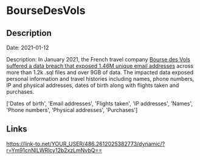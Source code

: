 # BourseDesVols

## Description

Date: 2021-01-12

Description:
In January 2021, the French travel company <a href="https://www.riskbasedsecurity.com/2021/02/19/dark-web-roundup-january-2021/" target="_blank" rel="noopener">Bourse des Vols suffered a data breach that exposed 1.46M unique email addresses</a> across more than 1.2k .sql files and over 9GB of data. The impacted data exposed personal information and travel histories including names, phone numbers, IP and physical addresses, dates of birth along with flights taken and purchases.


['Dates of birth', 'Email addresses', 'Flights taken', 'IP addresses', 'Names', 'Phone numbers', 'Physical addresses', 'Purchases']

## Links

https://link-to.net/YOUR_USER/486.2612025382773/dynamic/?r=Ym91cnNlLWRlcy12b2xzLmNvbQ==